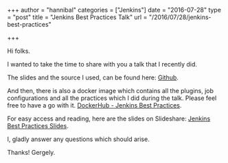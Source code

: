 +++
author = "hannibal"
categories = ["Jenkins"]
date = "2016-07-28"
type = "post"
title = "Jenkins Best Practices Talk"
url = "/2016/07/28/jenkins-best-practices"

+++

Hi folks.

I wanted to take the time to share with you a talk that I recently did.

The slides and the source I used, can be found here: [Github](https://github.com/Skarlso/jenkinsbestpractices).

And then, there is also a docker image which contains all the plugins, job configurations and all the practices which I did during the talk. Please feel free to have a go with it. [DockerHub - Jenkins Best Practices](https://hub.docker.com/r/skarlso/jenkinsbestpractices).

For easy access and reading, here are the slides on Slideshare: [Jenkins Best Practices Slides](http://www.slideshare.net/GergelyBrautigam/jenkins-best-practices-meetup-slides).

I, gladly answer any questions which should arise.

Thanks!
Gergely.
